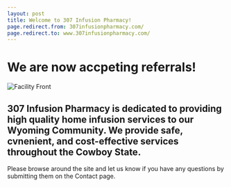 ```yaml
---
layout: post
title: Welcome to 307 Infusion Pharmacy!
page.redirect.from: 307infusionpharmacy.com/
page.redirect.to: www.307infusionpharmacy.com/
---
```


<h1>We are now accpeting referrals!</h1>

<img src="/images/Facility/front logo.jpg" alt="Facility Front">

<h2>307 Infusion Pharmacy is dedicated to providing high quality home infusion services to our Wyoming Community. We provide safe, cvnenient, and cost-effective services throughout the Cowboy State.</h2>

Please browse around the site and let us know if you have any questions by submitting them on the Contact page.


